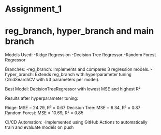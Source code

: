 # Assignment_1
# reg_branch, hyper_branch and main branch


Models Used:
-Ridge Regression
-Decision Tree Regressor
-Random Forest Regressor

Branches:
-reg_branch: Implements and compares 3 regression models.
-hyper_branch: Extends reg_branch with hyperparameter tuning (GridSearchCV with ≥3 parameters per model).

Best Model: DecisionTreeRegressor with lowest MSE and highest R²

Results after hyperparameter tuning:

Ridge: MSE = 24.29, R² = 0.67
Decision Tree: MSE = 9.34, R² = 0.87
Random Forest: MSE = 10.69, R² = 0.85

CI/CD Automation:
-Implemented using GitHub Actions to automatically train and evaluate models on push

